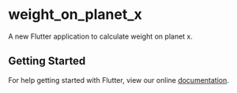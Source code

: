 # weight_on_planet_x

A new Flutter application to calculate weight on planet x.

## Getting Started

For help getting started with Flutter, view our online
[documentation](https://flutter.io/).
